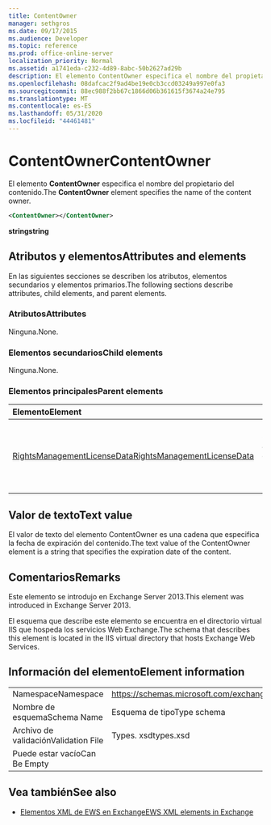 ```yaml
---
title: ContentOwner
manager: sethgros
ms.date: 09/17/2015
ms.audience: Developer
ms.topic: reference
ms.prod: office-online-server
localization_priority: Normal
ms.assetid: a1741eda-c232-4d89-8abc-50b2627ad29b
description: El elemento ContentOwner especifica el nombre del propietario del contenido.
ms.openlocfilehash: 08dafcac2f9ad4be19e0cb3ccd03249a997e0fa3
ms.sourcegitcommit: 88ec988f2bb67c1866d06b361615f3674a24e795
ms.translationtype: MT
ms.contentlocale: es-ES
ms.lasthandoff: 05/31/2020
ms.locfileid: "44461481"
---
```

# <a name="contentowner"></a><span data-ttu-id="e830f-103">ContentOwner</span><span class="sxs-lookup"><span data-stu-id="e830f-103">ContentOwner</span></span>

<span data-ttu-id="e830f-104">El elemento **ContentOwner** especifica el nombre del propietario del contenido.</span><span class="sxs-lookup"><span data-stu-id="e830f-104">The **ContentOwner** element specifies the name of the content owner.</span></span> 
  
```XML
<ContentOwner></ContentOwner>
```

 <span data-ttu-id="e830f-105">**string**</span><span class="sxs-lookup"><span data-stu-id="e830f-105">**string**</span></span>
## <a name="attributes-and-elements"></a><span data-ttu-id="e830f-106">Atributos y elementos</span><span class="sxs-lookup"><span data-stu-id="e830f-106">Attributes and elements</span></span>

<span data-ttu-id="e830f-107">En las siguientes secciones se describen los atributos, elementos secundarios y elementos primarios.</span><span class="sxs-lookup"><span data-stu-id="e830f-107">The following sections describe attributes, child elements, and parent elements.</span></span>
  
### <a name="attributes"></a><span data-ttu-id="e830f-108">Atributos</span><span class="sxs-lookup"><span data-stu-id="e830f-108">Attributes</span></span>

<span data-ttu-id="e830f-109">Ninguna.</span><span class="sxs-lookup"><span data-stu-id="e830f-109">None.</span></span>
  
### <a name="child-elements"></a><span data-ttu-id="e830f-110">Elementos secundarios</span><span class="sxs-lookup"><span data-stu-id="e830f-110">Child elements</span></span>

<span data-ttu-id="e830f-111">Ninguna.</span><span class="sxs-lookup"><span data-stu-id="e830f-111">None.</span></span>
  
### <a name="parent-elements"></a><span data-ttu-id="e830f-112">Elementos principales</span><span class="sxs-lookup"><span data-stu-id="e830f-112">Parent elements</span></span>

|<span data-ttu-id="e830f-113">**Elemento**</span><span class="sxs-lookup"><span data-stu-id="e830f-113">**Element**</span></span>|<span data-ttu-id="e830f-114">**Descripción**</span><span class="sxs-lookup"><span data-stu-id="e830f-114">**Description**</span></span>|
|:-----|:-----|
|[<span data-ttu-id="e830f-115">RightsManagementLicenseData</span><span class="sxs-lookup"><span data-stu-id="e830f-115">RightsManagementLicenseData</span></span>](rightsmanagementlicensedata.md) <br/> |<span data-ttu-id="e830f-116">Especifica información sobre la licencia de administración de derechos.</span><span class="sxs-lookup"><span data-stu-id="e830f-116">Specifies information about the rights management license.</span></span>  <br/> |
   
## <a name="text-value"></a><span data-ttu-id="e830f-117">Valor de texto</span><span class="sxs-lookup"><span data-stu-id="e830f-117">Text value</span></span>

<span data-ttu-id="e830f-118">El valor de texto del elemento ContentOwner es una cadena que especifica la fecha de expiración del contenido.</span><span class="sxs-lookup"><span data-stu-id="e830f-118">The text value of the ContentOwner element is a string that specifies the expiration date of the content.</span></span>
  
## <a name="remarks"></a><span data-ttu-id="e830f-119">Comentarios</span><span class="sxs-lookup"><span data-stu-id="e830f-119">Remarks</span></span>

<span data-ttu-id="e830f-120">Este elemento se introdujo en Exchange Server 2013.</span><span class="sxs-lookup"><span data-stu-id="e830f-120">This element was introduced in Exchange Server 2013.</span></span>
  
<span data-ttu-id="e830f-121">El esquema que describe este elemento se encuentra en el directorio virtual IIS que hospeda los servicios Web Exchange.</span><span class="sxs-lookup"><span data-stu-id="e830f-121">The schema that describes this element is located in the IIS virtual directory that hosts Exchange Web Services.</span></span>
  
## <a name="element-information"></a><span data-ttu-id="e830f-122">Información del elemento</span><span class="sxs-lookup"><span data-stu-id="e830f-122">Element information</span></span>

|||
|:-----|:-----|
|<span data-ttu-id="e830f-123">Namespace</span><span class="sxs-lookup"><span data-stu-id="e830f-123">Namespace</span></span>  <br/> |https://schemas.microsoft.com/exchange/services/2006/types  <br/> |
|<span data-ttu-id="e830f-124">Nombre de esquema</span><span class="sxs-lookup"><span data-stu-id="e830f-124">Schema Name</span></span>  <br/> |<span data-ttu-id="e830f-125">Esquema de tipo</span><span class="sxs-lookup"><span data-stu-id="e830f-125">Type schema</span></span>  <br/> |
|<span data-ttu-id="e830f-126">Archivo de validación</span><span class="sxs-lookup"><span data-stu-id="e830f-126">Validation File</span></span>  <br/> |<span data-ttu-id="e830f-127">Types. xsd</span><span class="sxs-lookup"><span data-stu-id="e830f-127">types.xsd</span></span>  <br/> |
|<span data-ttu-id="e830f-128">Puede estar vacío</span><span class="sxs-lookup"><span data-stu-id="e830f-128">Can Be Empty</span></span>  <br/> ||
   
## <a name="see-also"></a><span data-ttu-id="e830f-129">Vea también</span><span class="sxs-lookup"><span data-stu-id="e830f-129">See also</span></span>



- [<span data-ttu-id="e830f-130">Elementos XML de EWS en Exchange</span><span class="sxs-lookup"><span data-stu-id="e830f-130">EWS XML elements in Exchange</span></span>](ews-xml-elements-in-exchange.md)

